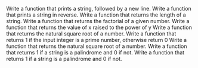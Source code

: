 Write a function that prints a string, followed by a new line.
Write a function that prints a string in reverse.
Write a function that returns the length of a string.
Write a function that returns the factorial of a given number.
Write a function that returns the value of x raised to the power of y
Write a function that returns the natural square root of a number.
Write a function that returns 1 if the input integer is a prime number, otherwise return 0
Write a function that returns the natural square root of a number.
Write a function that returns 1 if a string is a palindrome and 0 if not.
Write a function that returns 1 if a string is a palindrome and 0 if not.
